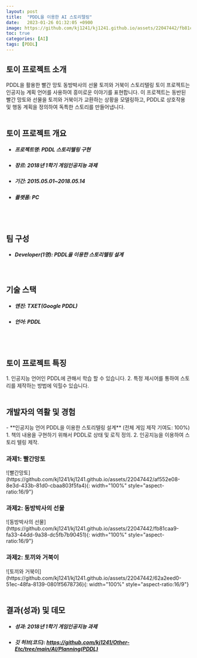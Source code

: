 ```yaml
---
layout: post
title:  "PDDL을 이용한 AI 스토리텔링"
date:   2023-01-26 01:32:05 +0900
image: https://github.com/kj1241/kj1241.github.io/assets/22047442/fb81caa9-fa33-44dd-9a38-dc5fb7b90451
toc: true
categories: [AI]
tags: [PDDL]
---
```


<h2><green1_h2> 토이 프로젝트 소개 </green1_h2></h2>
PDDL을 활용한 빨간 망토 동방박사의 선물 토끼와 거북이 스토리텔링 토이 프로젝트는 인공지능 계획 언어를 사용하여 흥미로운 이야기를 표현합니다.  
이 프로젝트는 동반된 빨간 망토와 선물을 토끼와 거북이가 교환하는 상황을 모델링하고, PDDL로 상호작용 및 행동 계획을 정의하여 독특한 스토리를 만들어냅니다.

<br>
<br>
<h2><green1_h2> 토이 프로젝트 개요 </green1_h2></h2><ul>
<li><h5><green1_h5>프로젝트명: </green1_h5><span> PDDL 스토리텔링 구현 </span></h5></li>
<li><h5><green1_h5>장르: </green1_h5><span> 2018년 1학기 게임인공지능 과제 </span></h5></li>
<li><h5><green1_h5>기간: </green1_h5><span> 2015.05.01~2018.05.14</span></h5></li>
<li><h5><green1_h5>플랫폼: </green1_h5><span> PC </span></h5></li></ul>


<br>
<br>
<h2><green1_h2> 팀 구성 </green1_h2></h2><ul> 
<li><h5><green1_h5>Developer(1명): </green1_h5><span> PDDL을 이용한 스토리텔링 설계 </span></h5></li>
</ul>

<br>
<h2><green1_h2> 기술 스택 </green1_h2></h2><ul>
<li><h5><green1_h5>엔진: </green1_h5><span> TXET(Google PDDL) </span></h5></li>
<li><h5><green1_h5>언어: </green1_h5><span> PDDL </span></h5></li>
</ul>

<br>
<br>
<h2 ><green1_h2> 토이 프로젝트 특징 </green1_h2></h2>
1. 인공지능 언어인 PDDL에 관해서 학습 할 수 있습니다.
2. 특정 제시어를 통하여 스토리를 제작하는 방법에 익힐수 있습니다.

<br>
<br>
<h2><green1_h2> 개발자의 역활 및 경험 </green1_h2></h2>
- **인공지능 언어 PDDL을 이용한 스토리텔링 설계** <span><red1_error>(전체 게임 제작 기여도: 100%)</red1_error></span>
    1. 책의 내용을 구현하기 위해서 PDDL로 상태 및 로직 정의.
    2. 인공지능을 이용하여 스토리 텔링 제작.


<br>
<h3><green1_h3> 과제1: 빨간망토 </green1_h3></h3>
![빨간망토](https://github.com/kj1241/kj1241.github.io/assets/22047442/af552e08-8e3d-433b-81d0-cbaa803f5fa4){: width="100%" style="aspect-ratio:16/9"}
<br>
<h3><green1_h3> 과제2: 동방박사의 선물 </green1_h3></h3>
![동방박사의 선물](https://github.com/kj1241/kj1241.github.io/assets/22047442/fb81caa9-fa33-44dd-9a38-dc5fb7b90451){: width="100%" style="aspect-ratio:16/9"}
<br>
<h3><green1_h3> 과제2: 토끼와 거북이 </green1_h3></h3>
![토끼와 거북이](https://github.com/kj1241/kj1241.github.io/assets/22047442/62a2eed0-51ec-48fa-8139-0801f5678736){: width="100%" style="aspect-ratio:16/9"}

<br>
<br>
<h2><green1_h2> 결과(성과) 및 데모 </green1_h2></h2>
<ul>
<li><h5><green1_h5>성과: </green1_h5><span> 2018년 1학기 게임인공지능 과제 </span></h5></li>
<li><h5><green1_h5>깃 허브(코드): </green1_h5><span> 
<a href="https://github.com/kj1241/Other-Etc/tree/main/AI/Planning(PDDL)">https://github.com/kj1241/Other-Etc/tree/main/AI/Planning(PDDL)</a></span></h5></li>
</ul>
